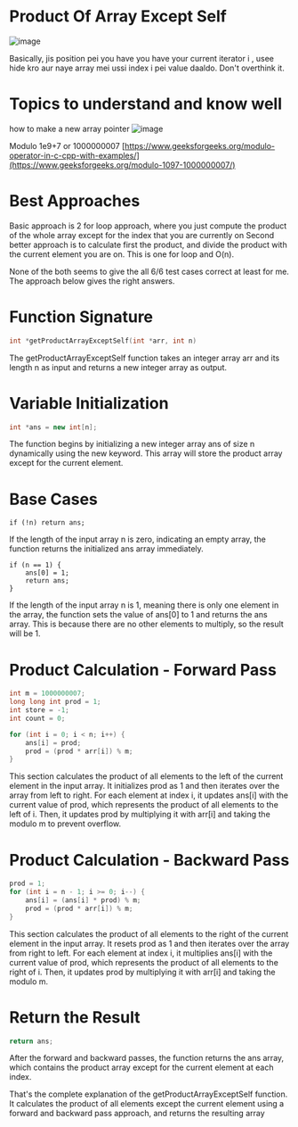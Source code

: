# Product Of Array Except Self

![image](https://github.com/Bigguysahaj/code-wars-answers/assets/70798888/0474ae38-b521-4472-b695-cca998d4e7f6)

Basically, jis position pei you have you have your current iterator i , usee hide kro aur naye array mei ussi index i pei value daaldo.
Don't overthink it.

# Topics to understand and know well

how to make a new array pointer
![image](https://github.com/Bigguysahaj/code-wars-answers/assets/70798888/61085b78-b186-46ad-a23a-4b558eadce2e)

Modulo 1e9+7 or 1000000007
[https://www.geeksforgeeks.org/modulo-operator-in-c-cpp-with-examples/](https://www.geeksforgeeks.org/modulo-1097-1000000007/)


# Best Approaches

Basic approach is 2 for loop approach, where you just compute the product of the whole array except for the index that you are currently on
Second better approach is to calculate first the product, and divide the product with the current element you are on. This is one for loop and O(n).

None of the both seems to give the all 6/6 test cases correct at least for me.
The approach below gives the right answers.


# Function Signature

```c++
int *getProductArrayExceptSelf(int *arr, int n)
```
The getProductArrayExceptSelf function takes an integer array arr and its length n as input and returns a new integer array as output.

# Variable Initialization
```c++
int *ans = new int[n];
```
The function begins by initializing a new integer array ans of size n dynamically using the new keyword. This array will store the product array except for the current element.

# Base Cases
```
if (!n) return ans;
```
If the length of the input array n is zero, indicating an empty array, the function returns the initialized ans array immediately.

```
if (n == 1) {
    ans[0] = 1;
    return ans;
}
```
If the length of the input array n is 1, meaning there is only one element in the array, the function sets the value of ans[0] to 1 and returns the ans array. This is because there are no other elements to multiply, so the result will be 1.

# Product Calculation - Forward Pass

```c++
int m = 1000000007;
long long int prod = 1;
int store = -1;
int count = 0;

for (int i = 0; i < n; i++) {
    ans[i] = prod;
    prod = (prod * arr[i]) % m;
}
```
This section calculates the product of all elements to the left of the current element in the input array. It initializes prod as 1 and then iterates over the array from left to right. For each element at index i, it updates ans[i] with the current value of prod, which represents the product of all elements to the left of i. Then, it updates prod by multiplying it with arr[i] and taking the modulo m to prevent overflow.

# Product Calculation - Backward Pass

```c++
prod = 1;
for (int i = n - 1; i >= 0; i--) {
    ans[i] = (ans[i] * prod) % m;
    prod = (prod * arr[i]) % m;
}
```
This section calculates the product of all elements to the right of the current element in the input array. It resets prod as 1 and then iterates over the array from right to left. For each element at index i, it multiplies ans[i] with the current value of prod, which represents the product of all elements to the right of i. Then, it updates prod by multiplying it with arr[i] and taking the modulo m.

# Return the Result

```c++
return ans;
```
After the forward and backward passes, the function returns the ans array, which contains the product array except for the current element at each index.

That's the complete explanation of the getProductArrayExceptSelf function. It calculates the product of all elements except the current element using a forward and backward pass approach, and returns the resulting array
